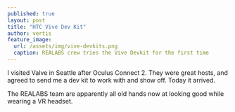 ```yaml
---
published: true
layout: post
title: "HTC Vive Dev Kit"
author: vertis
feature_image:
  url: /assets/img/vive-devkits.png
  caption: REALABS crew tries the Vive Devkit for the first time
---
```

I visited Valve in Seattle after Oculus Connect 2. They were great hosts, and agreed to send me a dev kit to work with and show off. Today it arrived.

The REALABS team are apparently all old hands now at looking good while wearing a VR headset.